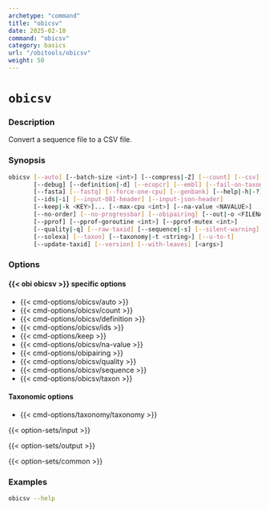 ```yaml
---
archetype: "command"
title: "obicsv"
date: 2025-02-10
command: "obicsv"
category: basics
url: "/obitools/obicsv"
weight: 50
---
```


# `obicsv`

### Description 

Convert a sequence file to a CSV file.

### Synopsis

```bash
obicsv [--auto] [--batch-size <int>] [--compress|-Z] [--count] [--csv]
       [--debug] [--definition|-d] [--ecopcr] [--embl] [--fail-on-taxonomy]
       [--fasta] [--fastq] [--force-one-cpu] [--genbank] [--help|-h|-?]
       [--ids|-i] [--input-OBI-header] [--input-json-header]
       [--keep|-k <KEY>]... [--max-cpu <int>] [--na-value <NAVALUE>]
       [--no-order] [--no-progressbar] [--obipairing] [--out|-o <FILENAME>]
       [--pprof] [--pprof-goroutine <int>] [--pprof-mutex <int>]
       [--quality|-q] [--raw-taxid] [--sequence|-s] [--silent-warning]
       [--solexa] [--taxon] [--taxonomy|-t <string>] [--u-to-t]
       [--update-taxid] [--version] [--with-leaves] [<args>]
```

### Options

#### {{< obi obicsv >}} specific options

- {{< cmd-options/obicsv/auto >}}
- {{< cmd-options/obicsv/count >}}
- {{< cmd-options/obicsv/definition >}}
- {{< cmd-options/obicsv/ids >}}
- {{< cmd-options/keep >}}
- {{< cmd-options/obicsv/na-value >}}
- {{< cmd-options/obipairing >}}
- {{< cmd-options/obicsv/quality >}}
- {{< cmd-options/obicsv/sequence >}}
- {{< cmd-options/obicsv/taxon >}}

#### Taxonomic options

- {{< cmd-options/taxonomy/taxonomy >}}

{{< option-sets/input >}}

{{< option-sets/output >}}

{{< option-sets/common >}}

### Examples

```bash
obicsv --help
```
